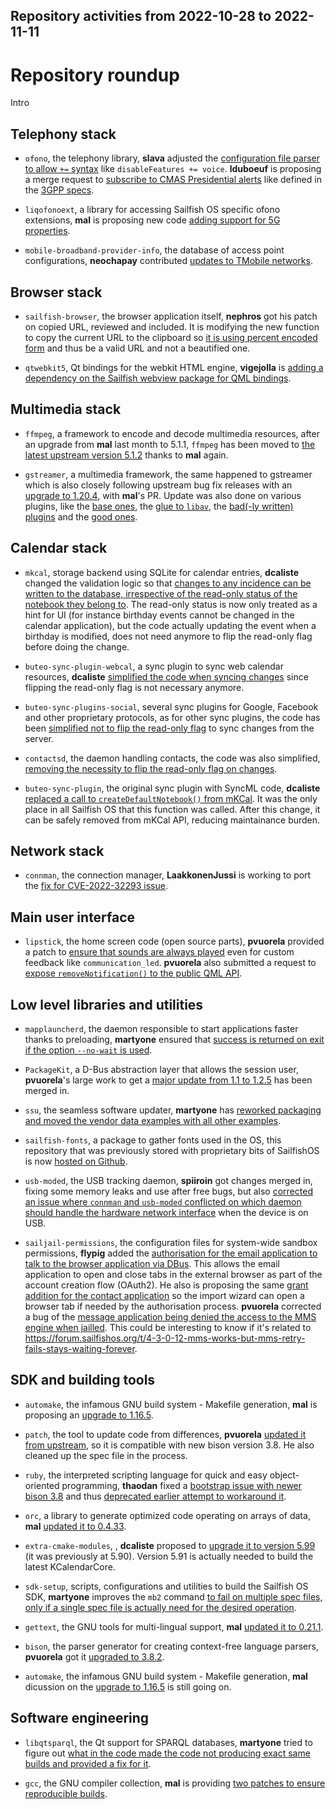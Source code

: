 Repository activities from 2022-10-28 to 2022-11-11
---------------------------------------------------

# Repository roundup

Intro

## Telephony stack

* `ofono`, the telephony library, **slava** adjusted the [configuration file parser to allow `+=` syntax](https://github.com/sailfishos/ofono/pull/38) like `disableFeatures += voice`. **lduboeuf** is proposing a merge request to [subscribe to CMAS Presidential alerts](https://github.com/sailfishos/ofono/pull/39) like defined in the [3GPP specs](https://www.3gpp.org/ftp/Specs/archive/23_series/23.041/).

* `liqofonoext`, a library for accessing Sailfish OS specific ofono extensions, **mal** is proposing new code [adding support for 5G properties](https://github.com/sailfishos/libqofonoext/pull/3).

* `mobile-broadband-provider-info`, the database of access point configurations, **neochapay** contributed [updates to TMobile networks](https://github.com/sailfishos/mobile-broadband-provider-info/pull/15).

## Browser stack

* `sailfish-browser`, the browser application itself, **nephros** got his patch on copied URL, reviewed and included. It is modifying the new function to copy the current URL to the clipboard so [it is using percent encoded form](https://github.com/sailfishos/sailfish-browser/pull/1004) and thus be a valid URL and not a beautified one.

* `qtwebkit5`, Qt bindings for the webkit HTML engine, **vigejolla** is [adding a dependency on the Sailfish webview package for QML bindings](https://github.com/sailfishos/qtwebkit5/pull/6).

## Multimedia stack

* `ffmpeg`, a framework to encode and decode multimedia resources, after an upgrade from **mal** last month to 5.1.1, `ffmpeg` has been moved to [the latest upstream version 5.1.2](https://github.com/sailfishos/ffmpeg/pull/4) thanks to **mal** again.

* `gstreamer`, a multimedia framework, the same happened to gstreamer which is also closely following upstream bug fix releases with an [upgrade to 1.20.4](https://github.com/sailfishos/gstreamer/pull/4), with **mal**'s PR. Update was also done on various plugins, like the [base ones](https://github.com/sailfishos/gst-plugins-base/pull/5), the [glue to `libav`](https://github.com/sailfishos/gst-libav/pull/3), the [bad(-ly written) plugins](https://github.com/sailfishos/gst-plugins-bad/pull/3) and the [good ones](https://github.com/sailfishos/gst-plugins-good/pull/4).

## Calendar stack

* `mkcal`, storage backend using SQLite for calendar entries, **dcaliste** changed the validation logic so that [changes to any incidence can be written to the database, irrespective of the read-only status of the notebook they belong to](https://github.com/sailfishos/mkcal/pull/34). The read-only status is now only treated as a hint for UI (for instance birthday events cannot be changed in the calendar application), but the code actually updating the event when a birthday is modified, does not need anymore to flip the read-only flag before doing the change.

* `buteo-sync-plugin-webcal`, a sync plugin to sync web calendar resources, **dcaliste** [simplified the code when syncing changes](https://github.com/sailfishos/buteo-sync-plugin-webcal/pull/4) since flipping the read-only flag is not necessary anymore.

* `buteo-sync-plugins-social`, several sync plugins for Google, Facebook and other proprietary protocols, as for other sync plugins, the code has been [simplified not to flip the read-only flag](https://github.com/sailfishos/buteo-sync-plugins-social/pull/6) to sync changes from the server.

* `contactsd`, the daemon handling contacts, the code was also simplified, [removing the necessity to flip the read-only flag on changes](https://github.com/sailfishos/contactsd/pull/4).

* `buteo-sync-plugin`, the original sync plugin with SyncML code, **dcaliste** [replaced a call to `createDefaultNotebook()` from mKCal](https://github.com/sailfishos/buteo-sync-plugins/pull/2). It was the only place in all Sailfish OS that this function was called. After this change, it can be safely removed from mKCal API, reducing maintainance burden.

## Network stack

* `connman`, the connection manager, **LaakkonenJussi** is working to port the [fix for CVE-2022-32293 issue](https://github.com/sailfishos/connman/pull/32).

## Main user interface

* `lipstick`, the home screen code (open source parts), **pvuorela** provided a patch to [ensure that sounds are always played](https://github.com/sailfishos/lipstick/pull/32) even for custom feedback like `communication_led`. **pvuorela** also submitted a request to [expose `removeNotification()` to the public QML API](https://github.com/sailfishos/lipstick/pull/33).

## Low level libraries and utilities

* `mapplauncherd`, the daemon responsible to start applications faster thanks to preloading, **martyone** ensured that [success is returned on exit if the option `--no-wait` is used](https://github.com/sailfishos/mapplauncherd/pull/15).

* `PackageKit`, a D-Bus abstraction layer that allows the session user, **pvuorela**'s large work to get a [major update from 1.1 to 1.2.5](https://github.com/sailfishos/PackageKit/pull/1) has been merged in.

* `ssu`, the seamless software updater, **martyone** has [reworked packaging and moved the vendor data examples with all other examples](https://github.com/sailfishos/ssu/pull/11).

* `sailfish-fonts`, a package to gather fonts used in the OS, this repository that was previously stored with proprietary bits of SailfishOS is now [hosted on Github](https://github.com/sailfishos/sailfish-fonts`).

* `usb-moded`, the USB tracking daemon, **spiiroin** got changes merged in, fixing some memory leaks and use after free bugs, but also [corrected an issue where `connman` and `usb-moded` conflicted on which daemon should handle the hardware network interface](https://github.com/sailfishos/usb-moded/pull/10) when the device is on USB.

* `sailjail-permissions`, the configuration files for system-wide sandbox permissions, **flypig** added the [authorisation for the email application to talk to the browser application via DBus](https://github.com/sailfishos/sailjail-permissions/pull/133). This allows the email application to open and close tabs in the external browser as part of the account creation flow (OAuth2). He also is proposing the same [grant addition for the contact application](https://github.com/sailfishos/sailjail-permissions/pull/135) so the import wizard can open a browser tab if needed by the authorisation process. **pvuorela** corrected a bug of the [message application being denied the access to the MMS engine when jailled](https://github.com/sailfishos/sailjail-permissions/pull/134). This could be interesting to know if it's related to https://forum.sailfishos.org/t/4-3-0-12-mms-works-but-mms-retry-fails-stays-waiting-forever.

## SDK and building tools

* `automake`, the infamous GNU build system - Makefile generation, **mal** is proposing an [upgrade to 1.16.5](https://github.com/sailfishos/automake/pull/1).

* `patch`, the tool to update code from differences, **pvuorela** [updated it from upstream](https://github.com/sailfishos/patch/pull/1), so it is compatible with new bison version 3.8. He also cleaned up the spec file in the process.

* `ruby`, the interpreted scripting language for quick and easy object-oriented programming, **thaodan** fixed a [bootstrap issue with newer bison 3.8](https://github.com/sailfishos/ruby/pull/4) and thus [deprecated earlier attempt to workaround it](https://github.com/sailfishos/ruby/pull/3).

* `orc`, a library to generate optimized code operating on arrays of data, **mal** [updated it to 0.4.33](https://github.com/sailfishos/orc/pull/4).

* `extra-cmake-modules`, , **dcaliste** proposed to [upgrade it to version 5.99](https://github.com/sailfishos/extra-cmake-modules/pull/3) (it was previously at 5.90). Version 5.91 is actually needed to build the latest KCalendarCore.

* `sdk-setup`, scripts, configurations and utilities to build the Sailfish OS SDK, **martyone** improves the `mb2` command [to fail on multiple spec files, only if a single spec file is actually need for the desired operation](https://github.com/sailfishos/sdk-setup/pull/336).

* `gettext`, the GNU tools for multi-lingual support, **mal** [updated it to 0.21.1](https://github.com/sailfishos/gettext/pull/2).

* `bison`, the parser generator for creating context-free language parsers, **pvuorela** got it [upgraded to 3.8.2](https://github.com/sailfishos/bison/pull/1).

* `automake`, the infamous GNU build system - Makefile generation, **mal** dicussion on the [upgrade to 1.16.5](https://github.com/sailfishos/automake/pull/1) is still going on.

## Software engineering

* `libqtsparql`, the Qt support for SPARQL databases, **martyone** tried to figure out [what in the code made the code not producing exact same builds and provided a fix for it](https://github.com/sailfishos/libqtsparql/pull/6).

* `gcc`, the GNU compiler collection, **mal** is providing [two patches to ensure reproducible builds](https://github.com/sailfishos/gcc/pull/2).